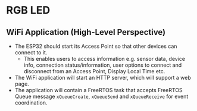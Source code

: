 RGB LED
====================

## WiFi Application (High-Level Perspective)
* The ESP32 should start its Access Point so that other devices can connect to it.
  * This enables users to access information e.g. sensor data, device info, connection status/information, user options to connect and disconnect from an Access Point, Display Local Time etc.
* The WiFi application will start an HTTP server, which will support a web page.
* The application will contain a FreeRTOS task that accepts FreeRTOS Queue message `xQueueCreate`, `xQueueSend` and `xQueueReceive` for event coordination.
